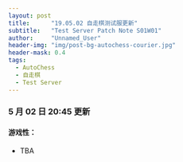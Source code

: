 ```yaml
---
layout: post
title: 		"19.05.02 自走棋测试服更新"
subtitle: 	"Test Server Patch Note S01W01"
author: 	"Unnamed_User"
header-img: "img/post-bg-autochess-courier.jpg"
header-mask: 0.4
tags:
  - AutoChess
  - 自走棋
  - Test Server
---
```


### 5 月 02 日 20:45 更新
#### 游戏性：
- TBA
